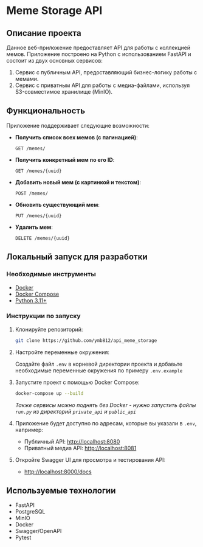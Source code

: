 # Meme Storage API

## Описание проекта

Данное веб-приложение предоставляет API для работы с коллекцией мемов. Приложение построено на Python с использованием FastAPI и состоит из двух основных сервисов:

1. Сервис с публичным API, предоставляющий бизнес-логику работы с мемами.
2. Сервис с приватным API для работы с медиа-файлами, используя S3-совместимое хранилище (MinIO).

## Функциональность

Приложение поддерживает следующие возможности:

- **Получить список всех мемов (с пагинацией)**:
  ```
  GET /memes/
  ```

- **Получить конкретный мем по его ID**:
  ```
  GET /memes/{uuid}
  ```

- **Добавить новый мем (с картинкой и текстом)**:
  ```
  POST /memes/
  ```

- **Обновить существующий мем**:
  ```
  PUT /memes/{uuid}
  ```

- **Удалить мем**:
  ```
  DELETE /memes/{uuid}
  ```


## Локальный запуск для разработки

### Необходимые инструменты

- [Docker](https://www.docker.com/)
- [Docker Compose](https://docs.docker.com/compose/)
- [Python 3.11+](https://www.python.org/)

### Инструкции по запуску

1. Клонируйте репозиторий:
    ```sh
    git clone https://github.com/ymb812/api_meme_storage
    ```

2. Настройте переменные окружения:

    Создайте файл `.env` в корневой директории проекта и добавьте необходимые переменные окружения по примеру `.env.example`

3. Запустите проект с помощью Docker Compose:
    ```sh
    docker-compose up --build
    ```

    _Также сервисы можно поднять без Docker - нужно запустить файлы `run.py` из директорий `private_api` и `public_api `_

4. Приложение будет доступно по адресам, которые вы указали в `.env`, например:
    - Публичный API: [http://localhost:8080](http://localhost:8080)
    - Приватный медиа API: [http://localhost:8081](http://localhost:8081)

5. Откройте Swagger UI для просмотра и тестирования API:
    - [http://localhost:8000/docs](http://localhost:8000/docs)

## Используемые технологии

- FastAPI
- PostgreSQL
- MinIO
- Docker
- Swagger/OpenAPI
- Pytest